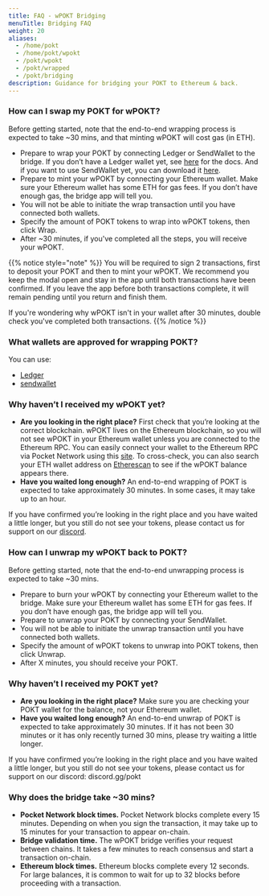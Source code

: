 ```yaml
---
title: FAQ - wPOKT Bridging
menuTitle: Bridging FAQ
weight: 20
aliases:
  - /home/pokt
  - /home/pokt/wpokt
  - /pokt/wpokt
  - /pokt/wrapped
  - /pokt/bridging
description: Guidance for bridging your POKT to Ethereum & back.  
---
```


### How can I swap my POKT for wPOKT?

Before getting started, note that the end-to-end wrapping process is expected to take ~30 mins, and that minting wPOKT will cost gas (in ETH).

- Prepare to wrap your POKT by connecting Ledger or SendWallet to the bridge. If you don’t have a Ledger wallet yet, see [here](https://support.ledger.com/hc/en-us/articles/12976051037853-Pocket-POKT-?docs=true) for the docs. And if you want to use SendWallet yet, you can download it [here](https://www.sendwallet.net/).
- Prepare to mint your wPOKT by connecting your Ethereum wallet. Make sure your Ethereum wallet has some ETH for gas fees. If you don’t have enough gas, the bridge app will tell you.
- You will not be able to initiate the wrap transaction until you have connected both wallets.
- Specify the amount of POKT tokens to wrap into wPOKT tokens, then click Wrap.
- After ~30 minutes, if you've completed all the steps, you will receive your wPOKT.

 {{% notice style="note" %}}
You will be required to sign 2 transactions, first to deposit your POKT and then to mint your wPOKT. We recommend you keep the modal open and stay in the app until both transactions have been confirmed. If you leave the app before both transactions complete, it will remain pending until you return and finish them. 

If you're wondering why wPOKT isn't in your wallet after 30 minutes, double check you've completed both transactions.
{{% /notice %}}   


### What wallets are approved for wrapping POKT?

You can use:
- [Ledger](https://docs.pokt.network/pokt/wallets/#pocket-ledger-wallet)
- [sendwallet](https://sendwallet.net)

### Why haven’t I received my wPOKT yet?

- **Are you looking in the right place?** First check that you’re looking at the correct blockchain. wPOKT lives on the Ethereum blockchain, so you will not see wPOKT in your Ethereum wallet unless you are connected to the Ethereum RPC. You can easily connect your wallet to the Ethereum RPC via Pocket Network using this [site](https://rpclist.info/). To cross-check, you can also search your ETH wallet address on [Etherescan](https://etherscan.io/) to see if the wPOKT balance appears there.
- **Have you waited long enough?** An end-to-end wrapping of POKT is expected to take approximately 30 minutes. In some cases, it may take up to an hour.

If you have confirmed you’re looking in the right place and you have waited a little longer, but you still do not see your tokens, please contact us for support on our [discord](https://discord.gg/pokt).

### How can I unwrap my wPOKT back to POKT?

Before getting started, note that the end-to-end unwrapping process is expected to take ~30 mins.

- Prepare to burn your wPOKT by connecting your Ethereum wallet to the bridge. Make sure your Ethereum wallet has some ETH for gas fees. If you don’t have enough gas, the bridge app will tell you.
- Prepare to unwrap your POKT by connecting your SendWallet.
- You will not be able to initiate the unwrap transaction until you have connected both wallets.
- Specify the amount of wPOKT tokens to unwrap into POKT tokens, then click Unwrap.
- After X minutes, you should receive your POKT.

### Why haven’t I received my POKT yet?

- **Are you looking in the right place?** Make sure you are checking your POKT wallet for the balance, not your Ethereum wallet.
- **Have you waited long enough?** An end-to-end unwrap of POKT is expected to take approximately 30 minutes. If it has not been 30 minutes or it has only recently turned 30 mins, please try waiting a little longer.

If you have confirmed you’re looking in the right place and you have waited a little longer, but you still do not see your tokens, please contact us for support on our discord: 
discord.gg/pokt

### Why does the bridge take ~30 mins?

- **Pocket Network block times.** Pocket Network blocks complete every 15 minutes. Depending on when you sign the transaction, it may take up to 15 minutes for your transaction to appear on-chain.
- **Bridge validation time.** The wPOKT bridge verifies your request between chains. It takes a few minutes to reach consensus and start a transaction on-chain.
- **Ethereum block times.** Ethereum blocks complete every 12 seconds. For large balances, it is common to wait for up to 32 blocks before proceeding with a transaction.
